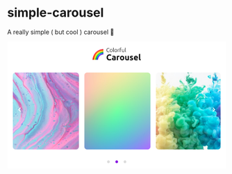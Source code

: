 # simple-carousel
A really simple ( but cool ) carousel 👀

![a carousel with three colorful nice images](./images/carousel.png "this images are amazing, aren't?")
